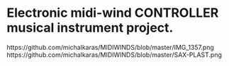 # Electronic midi-wind CONTROLLER musical instrument project.

<picture>
 <source media="(prefers-color-scheme: dark)" srcset="https://user-images./michalkaras/MIDIWINDS/blob/master/SAX-PLAST.png">
<picture>
https://github.com/michalkaras/MIDIWINDS/blob/master/IMG_1357.png
</picture>
https://github.com/michalkaras/MIDIWINDS/blob/master/SAX-PLAST.png
